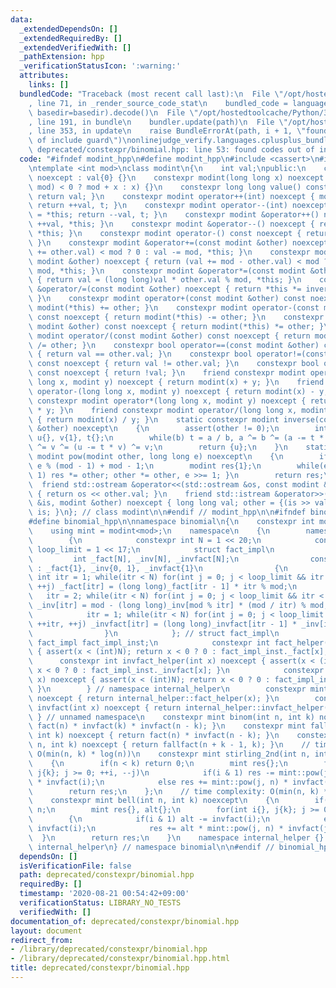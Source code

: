 ```yaml
---
data:
  _extendedDependsOn: []
  _extendedRequiredBy: []
  _extendedVerifiedWith: []
  _pathExtension: hpp
  _verificationStatusIcon: ':warning:'
  attributes:
    links: []
  bundledCode: "Traceback (most recent call last):\n  File \"/opt/hostedtoolcache/Python/3.8.6/x64/lib/python3.8/site-packages/onlinejudge_verify/documentation/build.py\"\
    , line 71, in _render_source_code_stat\n    bundled_code = language.bundle(stat.path,\
    \ basedir=basedir).decode()\n  File \"/opt/hostedtoolcache/Python/3.8.6/x64/lib/python3.8/site-packages/onlinejudge_verify/languages/cplusplus.py\"\
    , line 191, in bundle\n    bundler.update(path)\n  File \"/opt/hostedtoolcache/Python/3.8.6/x64/lib/python3.8/site-packages/onlinejudge_verify/languages/cplusplus_bundle.py\"\
    , line 353, in update\n    raise BundleErrorAt(path, i + 1, \"found codes out\
    \ of include guard\")\nonlinejudge_verify.languages.cplusplus_bundle.BundleErrorAt:\
    \ deprecated/constexpr/binomial.hpp: line 53: found codes out of include guard\n"
  code: "#ifndef modint_hpp\n#define modint_hpp\n#include <cassert>\n#include <iostream>\n\
    \ntemplate <int mod>\nclass modint\n{\n    int val;\npublic:\n    constexpr modint()\
    \ noexcept : val{0} {}\n    constexpr modint(long long x) noexcept : val((x %=\
    \ mod) < 0 ? mod + x : x) {}\n    constexpr long long value() const noexcept {\
    \ return val; }\n    constexpr modint operator++(int) noexcept { modint t = *this;\
    \ return ++val, t; }\n    constexpr modint operator--(int) noexcept { modint t\
    \ = *this; return --val, t; }\n    constexpr modint &operator++() noexcept { return\
    \ ++val, *this; }\n    constexpr modint &operator--() noexcept { return --val,\
    \ *this; }\n    constexpr modint operator-() const noexcept { return modint(-val);\
    \ }\n    constexpr modint &operator+=(const modint &other) noexcept { return (val\
    \ += other.val) < mod ? 0 : val -= mod, *this; }\n    constexpr modint &operator-=(const\
    \ modint &other) noexcept { return (val += mod - other.val) < mod ? 0 : val -=\
    \ mod, *this; }\n    constexpr modint &operator*=(const modint &other) noexcept\
    \ { return val = (long long)val * other.val % mod, *this; }\n    constexpr modint\
    \ &operator/=(const modint &other) noexcept { return *this *= inverse(other);\
    \ }\n    constexpr modint operator+(const modint &other) const noexcept { return\
    \ modint(*this) += other; }\n    constexpr modint operator-(const modint &other)\
    \ const noexcept { return modint(*this) -= other; }\n    constexpr modint operator*(const\
    \ modint &other) const noexcept { return modint(*this) *= other; }\n    constexpr\
    \ modint operator/(const modint &other) const noexcept { return modint(*this)\
    \ /= other; }\n    constexpr bool operator==(const modint &other) const noexcept\
    \ { return val == other.val; }\n    constexpr bool operator!=(const modint &other)\
    \ const noexcept { return val != other.val; }\n    constexpr bool operator!()\
    \ const noexcept { return !val; }\n    friend constexpr modint operator+(long\
    \ long x, modint y) noexcept { return modint(x) + y; }\n    friend constexpr modint\
    \ operator-(long long x, modint y) noexcept { return modint(x) - y; }\n    friend\
    \ constexpr modint operator*(long long x, modint y) noexcept { return modint(x)\
    \ * y; }\n    friend constexpr modint operator/(long long x, modint y) noexcept\
    \ { return modint(x) / y; }\n    static constexpr modint inverse(const modint\
    \ &other) noexcept\n    {\n        assert(other != 0);\n        int a{mod}, b{other.val},\
    \ u{}, v{1}, t{};\n        while(b) t = a / b, a ^= b ^= (a -= t * b) ^= b, u\
    \ ^= v ^= (u -= t * v) ^= v;\n        return {u};\n    }\n    static constexpr\
    \ modint pow(modint other, long long e) noexcept\n    {\n        if(e < 0) e =\
    \ e % (mod - 1) + mod - 1;\n        modint res{1};\n        while(e) { if(e &\
    \ 1) res *= other; other *= other, e >>= 1; }\n        return res;\n    }\n  \
    \  friend std::ostream &operator<<(std::ostream &os, const modint &other) noexcept\
    \ { return os << other.val; }\n    friend std::istream &operator>>(std::istream\
    \ &is, modint &other) noexcept { long long val; other = {(is >> val, val)}; return\
    \ is; }\n}; // class modint\n\n#endif // modint_hpp\n\n#ifndef binomial_hpp\n\
    #define binomial_hpp\n\nnamespace binomial\n{\n    constexpr int mod = 1000000007;\n\
    \    using mint = modint<mod>;\n    namespace\n    {\n        namespace internal_helper\n\
    \        {\n            constexpr int N = 1 << 20;\n            constexpr int\
    \ loop_limit = 1 << 17;\n            struct fact_impl\n            {\n       \
    \         int _fact[N], _inv[N], _invfact[N];\n                constexpr fact_impl()\
    \ : _fact{1}, _inv{0, 1}, _invfact{1}\n                {\n                   \
    \ int itr = 1; while(itr < N) for(int j = 0; j < loop_limit && itr < N; ++itr,\
    \ ++j) _fact[itr] = (long long)_fact[itr - 1] * itr % mod;\n                 \
    \   itr = 2; while(itr < N) for(int j = 0; j < loop_limit && itr < N; ++itr, ++j)\
    \ _inv[itr] = mod - (long long)_inv[mod % itr] * (mod / itr) % mod;\n        \
    \            itr = 1; while(itr < N) for(int j = 0; j < loop_limit && itr < N;\
    \ ++itr, ++j) _invfact[itr] = (long long)_invfact[itr - 1] * _inv[itr] % mod;\n\
    \                }\n            }; // struct fact_impl\n            constexpr\
    \ fact_impl fact_impl_inst;\n            constexpr int fact_helper(int x) noexcept\
    \ { assert(x < (int)N); return x < 0 ? 0 : fact_impl_inst._fact[x]; }\n      \
    \      constexpr int invfact_helper(int x) noexcept { assert(x < (int)N); return\
    \ x < 0 ? 0 : fact_impl_inst._invfact[x]; }\n            constexpr int inv_helper(int\
    \ x) noexcept { assert(x < (int)N); return x < 0 ? 0 : fact_impl_inst._inv[x];\
    \ }\n        } // namespace internal_helper\n        constexpr mint fact(int x)\
    \ noexcept { return internal_helper::fact_helper(x); }\n        constexpr mint\
    \ invfact(int x) noexcept { return internal_helper::invfact_helper(x); }\n   \
    \ } // unnamed namespace\n    constexpr mint binom(int n, int k) noexcept { return\
    \ fact(n) * invfact(k) * invfact(n - k); }\n    constexpr mint fallfact(int n,\
    \ int k) noexcept { return fact(n) * invfact(n - k); }\n    constexpr mint risefact(int\
    \ n, int k) noexcept { return fallfact(n + k - 1, k); }\n    // time complexity:\
    \ O(min(n, k) * log(n))\n    constexpr mint stirling_2nd(int n, int k) noexcept\n\
    \    {\n        if(n < k) return 0;\n        mint res{};\n        for(int i{},\
    \ j{k}; j >= 0; ++i, --j)\n            if(i & 1) res -= mint::pow(j, n) * invfact(j)\
    \ * invfact(i);\n            else res += mint::pow(j, n) * invfact(j) * invfact(i);\n\
    \        return res;\n    };\n    // time complexity: O(min(n, k) * log(n))\n\
    \    constexpr mint bell(int n, int k) noexcept\n    {\n        if(n < k) k =\
    \ n;\n        mint res{}, alt{};\n        for(int i{}, j{k}; j >= 0; ++i, --j)\n\
    \        {\n            if(i & 1) alt -= invfact(i);\n            else alt +=\
    \ invfact(i);\n            res += alt * mint::pow(j, n) * invfact(j);\n      \
    \  }\n        return res;\n    }\n    namespace internal_helper {} // namespace\
    \ internal_helper\n} // namespace binomial\n\n#endif // binomial_hpp\n"
  dependsOn: []
  isVerificationFile: false
  path: deprecated/constexpr/binomial.hpp
  requiredBy: []
  timestamp: '2020-08-21 00:54:42+09:00'
  verificationStatus: LIBRARY_NO_TESTS
  verifiedWith: []
documentation_of: deprecated/constexpr/binomial.hpp
layout: document
redirect_from:
- /library/deprecated/constexpr/binomial.hpp
- /library/deprecated/constexpr/binomial.hpp.html
title: deprecated/constexpr/binomial.hpp
---
```


